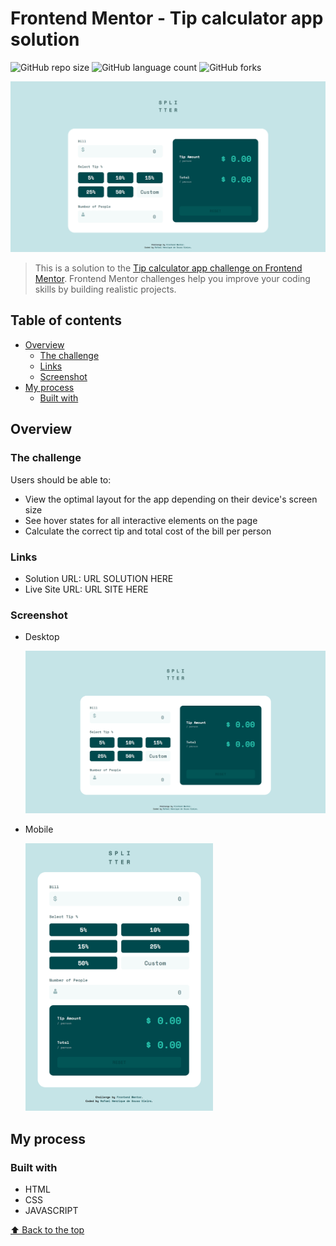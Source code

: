 # Frontend Mentor - Tip calculator app solution

![GitHub repo size](https://img.shields.io/github/repo-size/RafaelHDSV/Tip-Calculator-App?style=for-the-badge)
![GitHub language count](https://img.shields.io/github/languages/count/RafaelHDSV/Tip-Calculator-App?style=for-the-badge)
![GitHub forks](https://img.shields.io/github/forks/RafaelHDSV/Tip-Calculator-App?style=for-the-badge)

<img src="images/desktop.png" alt="desktop.png">

> This is a solution to the [Tip calculator app challenge on Frontend Mentor](https://www.frontendmentor.io/challenges/tip-calculator-app-ugJNGbJUX). Frontend Mentor challenges help you improve your coding skills by building realistic projects.

## Table of contents

- [Overview](#overview)
  - [The challenge](#the-challenge)
  - [Links](#links)
  - [Screenshot](#screenshot)
- [My process](#my-process)
  - [Built with](#built-with)

## Overview

### The challenge

Users should be able to:

- View the optimal layout for the app depending on their device's screen size
- See hover states for all interactive elements on the page
- Calculate the correct tip and total cost of the bill per person

### Links

- Solution URL: URL SOLUTION HERE
- Live Site URL: URL SITE HERE

### Screenshot

  - Desktop
  
    ![](images/desktop.png)
    
  - Mobile
    
    <img src="images/mobile.png" alt="mobile.png" width="300px">

## My process

### Built with

- HTML
- CSS
- JAVASCRIPT

[⬆ Back to the top](#name_of_repository)<br>
